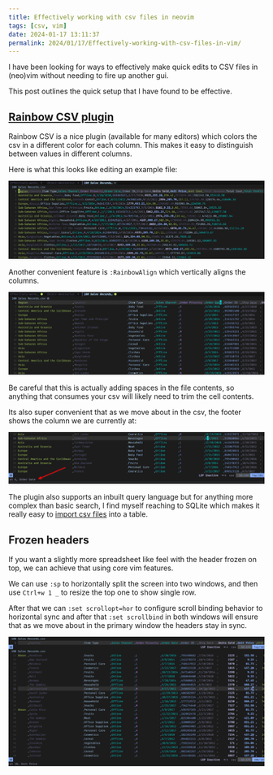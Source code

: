 ```yaml
---
title: Effectively working with csv files in neovim
tags: [csv, vim]
date: 2024-01-17 13:11:37
permalink: 2024/01/17/Effectively-working-with-csv-files-in-vim/
---
```


I have been looking for ways to effectively make quick edits to CSV files in (neo)vim without needing to fire up another gui.

This post outlines the quick setup that I have found to be effective. 

## [Rainbow CSV plugin](https://github.com/cameron-wags/rainbow_csv.nvim)

Rainbow CSV is a nice plugin (available for many editors) which colors the csv in a different color for each column. This makes it easy to distinguish between values in different columns.

Here is what this looks like editing an example file: 

![Colored csv files](/images/rainbow-csv-1.png)

Another convenient feature is `:RainbowAlign` which vertically aligns the columns.

![Colored vertically aligned csv files](/images/rainbow-csv-2.png)

Be careful that this is actually adding spaces in the file contents, so anything that consumes your csv will likely need to trim the cell contents.

Its also super convenient that as we move about in the csv, the footer shows the column we are currently at:

![Status footer](/images/rainbow-csv-5.png)

The plugin also supports an inbuilt query language but for anything more complex than basic search, I find myself reaching to SQLite which makes it really easy to [import csv files](https://www.sqlitetutorial.net/sqlite-import-csv/) into a table.

## Frozen headers

If you want a slightly more spreadsheet like feel with the header frozen on top, we can achieve that using core vim features.

We can use `:sp` to horizontally split the screen into two windows, and then use `Ctrl+w 1 _` to resize the top one to show single row.

After that we can `:set scrollopt=hor` to configure scroll binding behavior to horizontal sync and after that `:set scrollbind` in both windows will ensure that as we move about in the primary window the headers stay in sync.

![split screen with headers](/images/rainbow-csv-3.png)

